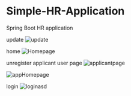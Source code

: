 # Simple-HR-Application
Spring Boot HR application

update
![update](https://user-images.githubusercontent.com/42543196/54483515-56670680-4865-11e9-9578-a9008dee29b3.jpg)

home
![Homepage](https://user-images.githubusercontent.com/42543196/54483516-56ff9d00-4865-11e9-8d37-d2d26f113dbb.jpg)

unregister applicant user page
![applicantpage](https://user-images.githubusercontent.com/42543196/54483517-56ff9d00-4865-11e9-896b-49e0208d5624.jpg)


![appHomepage](https://user-images.githubusercontent.com/42543196/54483518-56ff9d00-4865-11e9-8382-bd53fa39e633.jpg)


login
![loginasd](https://user-images.githubusercontent.com/42543196/54483519-56ff9d00-4865-11e9-8753-0de9f5f68560.jpg)
